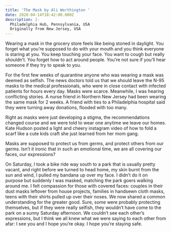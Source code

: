 ```yaml
---
title: 'The Mask by Ali Worthington '
date: 2020-04-14T18:42:00.000Z
description: |-
  Philadelphia Hub, Pennsylvania, USA
  Originally from New Jersey, USA
---
```

Wearing a mask in the grocery store feels like being stoned in daylight. You forget what you’re supposed to do with your mouth and you think everyone is staring at you. You keep touching your face. You want to cough but really shouldn’t. You forget how to act around people. You’re not sure if you’ll hear someone if they try to speak to you.

For the first few weeks of quarantine anyone who was wearing a mask was deemed as selfish. The news doctors told us that we should leave the N-95 masks to the medical professionals, who were in close contact with infected patients for hours every day. Masks were scarce. Meanwhile, I was hearing conflicting stories. A nurse friend in Northern New Jersey had been wearing the same mask for 2 weeks. A friend with ties to a Philadelphia hospital said they were turning away donations, flooded with too many.

Right as masks were just developing a stigma, the recommendations changed course and we were told to wear one anytime we leave our homes. Kate Hudson posted a light and cheery instagram video of how to fold a scarf like a cute kids craft she just learned from her mom gang.

Masks are supposed to protect us from germs, and protect others from our germs. Isn’t it ironic that in such an emotional time, we are all covering our faces, our expressions?

On Saturday, I took a bike ride way south to a park that is usually pretty vacant, and right before we turned to head home, my skin burnt from the sun and wind, I pulled my bandana up over my face. I didn’t do it on purpose but suddenly I was masked, matching the park goers walking around me. I felt compassion for those with covered faces: couples in their dust masks leftover from house projects, families in handsewn cloth masks, teens with their shirts pulled up over their noses. We now shared a common understanding for the greater good. Sure, some were probably protecting themselves, but if they were really selfish, they wouldn’t have come to the park on a sunny Saturday afternoon. We couldn’t see each other’s expressions, but I think we all knew what we were saying to each other from afar: I see you and I hope you’re okay. I hope you’re staying safe.